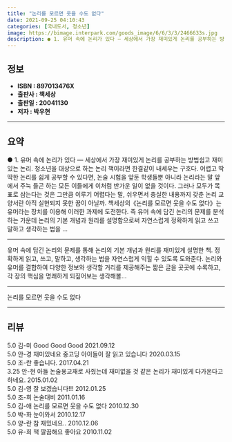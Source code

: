 ```yaml
---
title: "논리를 모르면 웃을 수도 없다"
date: 2021-09-25 04:10:43
categories: [국내도서, 청소년]
image: https://bimage.interpark.com/goods_image/6/6/3/3/2466633s.jpg
description: ● 1. 유머 속에 논리가 있다 ― 세상에서 가장 재미있게 논리를 공부하는 방법쉽고 재미있는 논리. 청소년을 대상으로 하는 논리 책이라면 한결같이 내세우는 구호다. 어렵고 딱딱한 논리를 쉽게 공부할 수 있다면, 논술 시험을 앞둔 학생들뿐 아니라 논리라는 말 앞에서 주눅 들곤 하는 모든
---
```


## **정보**

- **ISBN : 897013476X**
- **출판사 : 책세상**
- **출판일 : 20041130**
- **저자 : 박우현**

------



## **요약**

●  1. 유머 속에 논리가 있다 ― 세상에서 가장 재미있게 논리를 공부하는 방법쉽고 재미있는 논리. 청소년을 대상으로 하는 논리 책이라면 한결같이 내세우는 구호다. 어렵고 딱딱한 논리를 쉽게 공부할 수 있다면, 논술 시험을 앞둔 학생들뿐 아니라 논리라는 말 앞에서 주눅 들곤 하는 모든 이들에게 이처럼 반가운 일이 없을 것이다. 그러나 모두가 목표로 삼는다는 것은 그만큼 이루기 어렵다는 말, 쉬우면서 충실한 내용까지 갖춘 논리 교양서란 아직 실현되지 못한 꿈이 아닐까. 책세상의《논리를 모르면 웃을 수도 없다》는 유머라는 장치를 이용해 이러한 과제에 도전한다. 즉 유머 속에 담긴 논리의 문제를 분석하는 가운데 논리의 기본 개념과 원리를 설명함으로써 자연스럽게 정확하게 읽고 쓰고 말하고 생각하는 법을 ...

------

유머 속에 담긴 논리의 문제를 통해 논리의 기본 개념과 원리를 재미있게 설명한 책. 정확하게 읽고, 쓰고, 말하고, 생각하는 법을 자연스럽게 익힐 수 있도록 도와준다. 논리와 유머를 결합하여 다양한 정보와 생각할 거리를 제공해주는 짧은 글을 곳곳에 수록하고, 각 장의 핵심을 명쾌하게 되짚어보는 생각해볼... 

------


논리를 모르면 웃을 수도 없다 

------


## **리뷰** 

5.0 김-미 Good Good Good 2021.09.12 <br/>5.0 안-경 재미있네요 중고딩 아이들이 잘 읽고 있습니다 2020.03.15 <br/>5.0 조-란 좋습니다. 2017.04.21 <br/>3.25 안-현 아들 논술용교재로 사줬는데 재미없을 것 같은 논리가 재미있게 다가온다고 하네요. 2015.01.02 <br/>5.0 김-영 잘 보겠습니다!!! 2012.01.25 <br/>5.0 조-희 논술대비 2011.01.16 <br/>5.0 김-애 논리를 모르면 웃을 수도 없다 2010.12.30 <br/>5.0 박-화 눈이와서  2010.12.17 <br/>5.0 양-란 참 재밌네요.. 2010.12.06 <br/>5.0 유-희 책 깔끔해요 좋아요 2010.11.02 <br/>